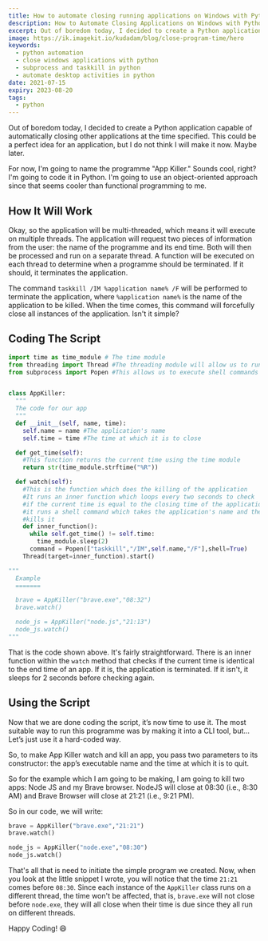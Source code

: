 ```yaml
---
title: How to automate closing running applications on Windows with Python
description: How to Automate Closing Applications on Windows with Python. Learn how to create a simple and useful programme that can close any running application on your Windows computer at a specified time using Python.
excerpt: Out of boredom today, I decided to create a Python application capable of automatically closing other applications at the time specified.
image: https://ik.imagekit.io/kudadam/blog/close-program-time/hero
keywords:
  - python automation
  - close windows applications with python
  - subprocess and taskkill in python
  - automate desktop activities in python
date: 2021-07-15
expiry: 2023-08-20
tags:
  - python
---
```


Out of boredom today, I decided to create a Python application capable of automatically closing other applications at the time specified. This could be a perfect idea for an application, but I do not think I will make it now. Maybe later.

For now, I'm going to name the programme "App Killer." Sounds cool, right? 
I'm going to code it in Python. I'm going to use an object-oriented approach since that seems cooler than functional programming to me.

## How It Will Work

Okay, so the application will be multi-threaded, which means it will execute on multiple threads. The application will request two pieces of information from the user: the name of the programme and its end time. Both will then be processed and run on a separate thread. A function will be executed on each thread to determine when a programme should be terminated. If it should, it terminates the application.

The command `taskkill /IM %application name% /F` will be performed to terminate the application, where `%application name%` is the name of the application to be killed. When the time comes, this command will forcefully close all instances of the application. Isn't it simple?

## Coding The Script

```python
import time as time_module # The time module
from threading import Thread #The threading module will allow us to run the programme on multiple threads
from subprocess import Popen #This allows us to execute shell commands


class AppKiller:
  """
  The code for our app
  """
  def __init__(self, name, time):
    self.name = name #The application's name
    self.time = time #The time at which it is to close

  def get_time(self):
    #This function returns the current time using the time module
    return str(time_module.strftime("%R"))

  def watch(self):
    #This is the function which does the killing of the application
    #It runs an inner function which loops every two seconds to check
    #if the current time is equal to the closing time of the application
    #it runs a shell command which takes the application's name and then
    #kills it
    def inner_function():
      while self.get_time() != self.time:
        time_module.sleep(2)
      command = Popen(["taskkill","/IM",self.name,"/F"],shell=True)
    Thread(target=inner_function).start()

"""
  Example
  =======

  brave = AppKiller("brave.exe","08:32")
  brave.watch()

  node_js = AppKiller("node.js","21:13")
  node_js.watch()
"""

```

That is the code shown above. It's fairly straightforward. There is an inner function within the `watch` method that checks if the current time is identical to the end time of an app. If it is, the application is terminated. If it isn't, it sleeps for 2 seconds before checking again.

## Using the Script

Now that we are done coding the script, it’s now time to use it. The most suitable way to run this programme was by making it into a CLI tool, but... Let’s just use it a hard-coded way.

So, to make  App Killer watch and kill an app, you pass two parameters to its constructor: the app’s executable name and the time at which it is to quit.

So for the example which I am going to be making, I am going to kill two apps: Node JS and my Brave browser. NodeJS will close at 08:30 (i.e., 8:30 AM) and Brave Browser will close at 21:21 (i.e., 9:21 PM).

So in our code, we will write:

```python
brave = AppKiller("brave.exe","21:21")
brave.watch()

node_js = AppKiller("node.exe","08:30")
node_js.watch()
```

That's all that is need to initiate the simple program we created.
Now, when you look at the little snippet I wrote, you will notice that the time `21:21` comes before `08:30`. Since each instance of the `AppKiller` class runs on a different thread, the time won't be affected, that is, `brave.exe` will not close before `node.exe`, they will all close when their time is due since they all run on different threads.

Happy Coding! :smile:
